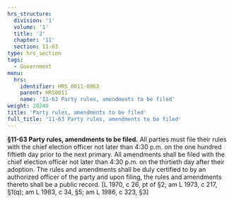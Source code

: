 ```yaml
---
hrs_structure:
  division: '1'
  volume: '1'
  title: '2'
  chapter: '11'
  section: 11-63
type: hrs_section
tags:
  - Government
menu:
  hrs:
    identifier: HRS_0011-0063
    parent: HRS0011
    name: '11-63 Party rules, amendments to be filed'
weight: 20240
title: 'Party rules, amendments to be filed'
full_title: '11-63 Party rules, amendments to be filed'
---
```

**§11-63 Party rules, amendments to be filed.** All parties must file their rules with the chief election officer not later than 4:30 p.m. on the one hundred fiftieth day prior to the next primary. All amendments shall be filed with the chief election officer not later than 4:30 p.m. on the thirtieth day after their adoption. The rules and amendments shall be duly certified to by an authorized officer of the party and upon filing, the rules and amendments thereto shall be a public record. [L 1970, c 26, pt of §2; am L 1973, c 217, §1(q); am L 1983, c 34, §5; am L 1986, c 323, §3]